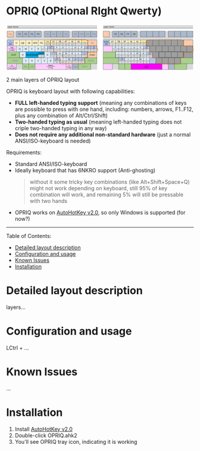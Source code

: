 # OPRIQ (OPtional RIght Qwerty)

![2 main layers of OPRIQ layout](https://github.com/rmnavr/opriq/blob/main/Docs/Intro.png?raw=true)
<figcaption>2 main layers of OPRIQ layout</figcaption>

OPRIQ is keyboard layout with following capabilities:
* **FULL left-handed typing support** (meaning any combinations of keys are possible to press with one hand, including: numbers, arrows, F1..F12, plus any combination of Alt/Ctrl/Shift)
* **Two-handed typing as usual** (meaning left-handed typing does not criple two-handed typing in any way)
* **Does not require any additional non-standard hardware** (just a normal ANSI/ISO-keyboard is needed)

Requirements:
* Standard ANSI/ISO-keyboard 
* Ideally keyboard that has 6NKRO support (Anti-ghosting)
  > without it some tricky key combinations (like Alt+Shift+Space+Q) might not work depending on keyboard,
  > still 95% of key combination will work, and remaining 5% will still be pressable with two hands
* OPRIQ works on [AutoHotKey v2.0](https://www.autohotkey.com/), so only Windows is supported (for now?)

---

Table of Contents:
- [Detailed layout description](#Detailed-layout-description)
- [Configuration and usage](#Configuration-and-usage)
- [Known Issues](#Known-Issues)
- [Installation](#Installation)

# Detailed layout description

layers\...

# Configuration and usage

LCtrl + ...

# Known Issues

...

# Installation

1. Install [AutoHotKey v2.0](https://www.autohotkey.com/)
2. Double-click OPRIQ.ahk2
3. You'll see OPRIQ tray icon, indicating it is working
